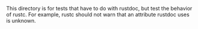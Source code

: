 This directory is for tests that have to do with rustdoc, but test the behavior
of rustc. For example, rustc should not warn that an attribute rustdoc uses is
unknown.
